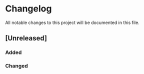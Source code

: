 <!--
This file includes ordered list of changes to the project with links to corresponding Commits or Pull Requests.

ALL Commits or Pull Requests linked should include reference to the SRS document requirements that it is trying to satisfy or address in some way, if any.

e.g 
### Added
- Added endpoint ([#1](<link_to_pr_#1>))
### Changed
- Changed endpoint to better fit requirements ([#2](<link_to_pr_#2>))
-->

# Changelog
All notable changes to this project will be documented in this file.

## [Unreleased]

### Added


### Changed
